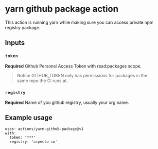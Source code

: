 # yarn github package action

This action is running yarn while making sure you can access private npm registry package.

## Inputs

### `token`

**Required** Github Personal Access Token with read:packages scope.  
> Notice GITHUB_TOKEN only has permissions for packages in the same repo the CI runs at.

### `registry`

**Required** Name of you github registry, usually your org name.

## Example usage
```
uses: actions/yarn-github-package@v1
with:
  token: '***'
  registry: 'aspecto-io'
```
